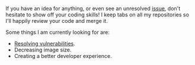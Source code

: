 
If you have an idea for anything, or even see an unresolved [issue](https://github.com/purplelemons-dev/mojocker/issues), don't hesitate to show off your coding skills!
I keep tabs on all my repositories so I'll happily review your code and merge it.

Some things I am currently looking for are:
* [Resolving vulnerabilities](https://github.com/purplelemons-dev/mojocker/labels/vulnerability).
* Decreasing image size.
* Creating a better developer experience.
